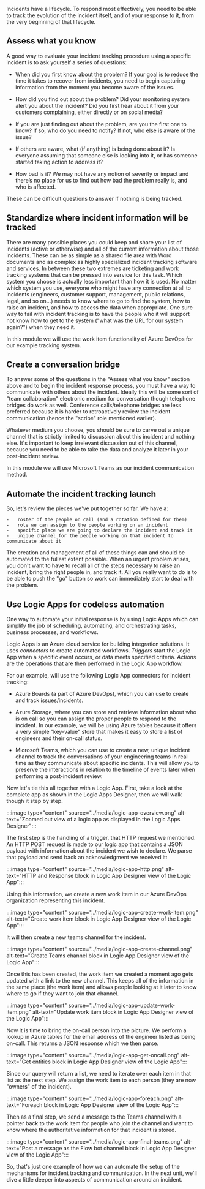 Incidents have a lifecycle. To respond most effectively, you need to be
able to track the evolution of the incident itself, and of your response to
it, from the very beginning of that lifecycle.

## Assess what you know

A good way to evaluate your incident tracking procedure using a specific
incident is to ask yourself a series of questions:

-   When did you first know about the problem? If your goal is to reduce
    the time it takes to recover from incidents, you need to begin
    capturing information from the moment you become aware of the issues.

-   How did you find out about the problem? Did your monitoring system
    alert you about the incident? Did you first hear about it from your
    customers complaining, either directly or on social media?

-   If you are just finding out about the problem, are you the first one to
    know? If so, who do you need to notify? If not, who else is aware of
    the issue?

-   If others are aware, what (if anything) is being done about it? Is
    everyone assuming that someone else is looking into it, or has someone
    started taking action to address it?

-   How bad is it? We may not have any notion of severity or impact and
    there’s no place for us to find out how bad the problem really is, and
    who is affected.

These can be difficult questions to answer if nothing is being tracked.

## Standardize where incident information will be tracked

There are many possible places you could keep and share your list of
incidents (active or otherwise) and all of the current information about
those incidents. These can be as simple as a shared file area with Word
documents and as complex as highly specialized incident tracking software
and services. In between these two extremes are ticketing and work tracking
systems that can be pressed into service for this task. Which system you
choose is actually less important than how it is used. No matter which
system you use, everyone who might have any connection at all to incidents
(engineers, customer support, management, public relations, legal, and so
on...) needs to know where to go to find the system, how to raise an
incident, and how to access the data when appropriate. One sure way to fail
with incident tracking is to have the people who it will support not know
how to get to the system ("what was the URL for our system again?") when
they need it.

In this module we will use the work item functionality of Azure DevOps for
our example tracking system.

## Create a conversation bridge

To answer some of the questions in the "Assess what you know" section above
and to begin the incident response process, you must have a way to
communicate with others about the incident. Ideally this will be some sort
of "team collaboration" electronic medium for conversation though telephone
bridges do work as well. Conference calls/telephone bridges are less
preferred because it is harder to retroactively review the incident
communication (hence the "scribe" role mentioned earlier).

Whatever medium you choose, you should be sure to carve out a unique
channel that is strictly limited to discussion about this incident and
nothing else. It's important to keep irrelevant discussion out of this
channel, because you need to be able to take the data and analyze it later
in your post-incident review.

In this module we will use Microsoft Teams as our incident communication
method.

## Automate the incident tracking launch

So, let's review the pieces we've put together so far. We have a:

    -   roster of the people on call (and a rotation defined for them)
    -   role we can assign to the people working on an incident
    -   specific place we are going to declare the incident and track it
    -   unique channel for the people working on that incident to communicate about it

The creation and management of all of these things can and should be
automated to the fullest extent possible. When an urgent problem arises,
you don't want to have to recall all of the steps necessary to raise an
incident, bring the right people in, and track it. All you really want to
do is to be able to push the "go" button so work can immediately start to
deal with the problem.

## Use Logic Apps for codeless automation

One way to automate your initial response is by using Logic Apps which can
simplify the job of scheduling, automating, and orchestrating tasks,
business processes, and workflows.

Logic Apps is an Azure cloud service for building integration solutions. It
uses _connectors_ to create automated workflows. _Triggers_ start the Logic
App when a specific event occurs, or data meets specified criteria.
_Actions_ are the operations that are then performed in the Logic App
workflow.

For our example, will use the following Logic App connectors for incident
tracking:

-   Azure Boards (a part of Azure DevOps), which you can use to create and
    track issues/incidents.

-   Azure Storage, where you can store and retrieve information about who
    is on call so you can assign the proper people to respond to the
    incident. In our example, we will be using Azure tables because it
    offers a very simple "key-value" store that makes it easy to store a
    list of engineers and their on-call status.

-   Microsoft Teams, which you can use to create a new, unique incident
    channel to track the conversations of your engineering teams in real
    time as they communicate about specific incidents. This will allow you
    to preserve the interactions in relation to the timeline of events
    later when performing a post-incident review.

Now let's tie this all together with a Logic App. First, take a look at the
complete app as shown in the Logic Apps Designer, then we will walk though
it step by step.

:::image type="content" source="../media/logic-app-overview.png" alt-text="Zoomed out view of a logic app as displayed in the Logic Apps Designer":::

The first step is the handling of a trigger, that HTTP request we
mentioned. An HTTP POST request is made to our logic app that contains a
JSON payload with information about the incident we wish to declare. We
parse that payload and send back an acknowledgment we received it:

:::image type="content" source="../media/logic-app-http.png" alt-text="HTTP and Response block in Logic App Designer view of the Logic App":::

Using this information, we create a new work item in our Azure DevOps
organization representing this incident.

:::image type="content" source="../media/logic-app-create-work-item.png" alt-text="Create work item block in Logic App Designer view of the Logic App":::

It will then create a new teams channel for the incident.

:::image type="content" source="../media/logic-app-create-channel.png" alt-text="Create Teams channel block in Logic App Designer view of the Logic App":::

Once this has been created, the work item we created a moment ago gets
updated with a link to the new channel. This keeps all of the information
in the same place (the work item) and allows people looking at it later to
know where to go if they want to join that channel.

:::image type="content" source="../media/logic-app-update-work-item.png" alt-text="Update work item block in Logic App Designer view of the Logic App":::

Now it is time to bring the on-call person into the picture. We perform a
lookup in Azure tables for the email address of the engineer listed as being on-call. This returns a JSON response which we then parse.

:::image type="content" source="../media/logic-app-get-oncall.png" alt-text="Get entities block in Logic App Designer view of the Logic App":::

Since our query will return a list, we need to iterate over each item in that list as the next step. We assign the work item to each person (they are now "owners" of the incident). 

:::image type="content" source="../media/logic-app-foreach.png" alt-text="Foreach block in Logic App Designer view of the Logic App":::

Then as a final step, we send a message to the Teams channel with a pointer back to the work item for people who join the channel and want to know where the authoritative information for that incident is stored.

:::image type="content" source="../media/logic-app-final-teams.png" alt-text="Post a message as the Flow bot channel block in Logic App Designer view of the Logic App":::

So, that's just one example of how we can automate the setup of the mechanisms for incident tracking and communication. In the next unit, we'll dive a little deeper into aspects of communication around an incident.
